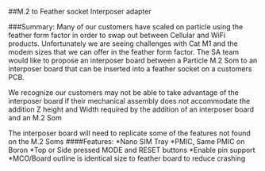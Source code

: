 ##M.2 to Feather socket Interposer adapter

###Summary:
Many of our customers have scaled on particle using the feather form factor in order to swap out between Cellular and WiFi products. Unfortunately we are seeing challenges with Cat M1 and the modem sizes that we can offer in the feather form factor. The SA team would like to propose an interposer board between a Particle M.2 Som to an interposer board that can be inserted into a feather socket on a customers PCB.

We recognize our customers may not be able to take advantage of the interposer board if their mechanical assembly does not accommodate the addition Z height and Width required by the addition of an interposer board and an M.2 Som

The interposer board will need to replicate some of the features not found on the M.2 Soms
####Features:
*Nano SIM Tray
*PMIC, Same PMIC on Boron
*Top or Side pressed MODE and RESET buttons
*Enable pin support
*MCO/Board outline is identical size to feather board to reduce crashing
